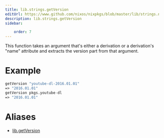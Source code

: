 ```yaml
---
title: lib.strings.getVersion
editUrl: https://www.github.com/nixos/nixpkgs/blob/master/lib/strings.nix#L1025C16
description: lib.strings.getVersion
sidebar:

    order: 7
---
```


This function takes an argument that's either a derivation or a
derivation's "name" attribute and extracts the version part from that
argument.

# Example

```nix
getVersion "youtube-dl-2016.01.01"
=> "2016.01.01"
getVersion pkgs.youtube-dl
=> "2016.01.01"
```


# Aliases

- [lib.getVersion](reference/lib/lib-getVersion)


